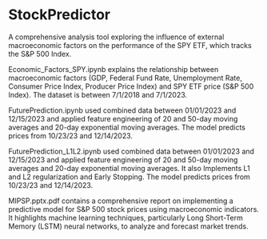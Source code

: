 # StockPredictor
A comprehensive analysis tool exploring the influence of external macroeconomic factors on the performance of the SPY ETF, which tracks the S&P 500 Index.

Economic_Factors_SPY.ipynb explains the relationship between macroeconomic factors (GDP, Federal Fund Rate, Unemployment Rate, Consumer Price Index, Producer Price Index) and SPY ETF price (S&P 500 Index). The dataset is between 7/1/2018 and 7/1/2023.

FuturePrediction.ipynb used combined data between 01/01/2023 and 12/15/2023 and applied feature engineering of 20 and 50-day moving averages and 20-day exponential moving averages. The model predicts prices from 10/23/23 and 12/14/2023.

FuturePrediction_L1L2.ipynb used combined data between 01/01/2023 and 12/15/2023 and applied feature engineering of 20 and 50-day moving averages and 20-day exponential moving averages. It also Implements L1 and L2 regularization and Early Stopping. The model predicts prices from 10/23/23 and 12/14/2023.

MIPSP.pptx.pdf contains a comprehensive report on implementing a predictive model for S&P 500 stock prices using macroeconomic indicators. It highlights machine learning techniques, particularly Long Short-Term Memory (LSTM) neural networks, to analyze and forecast market trends.
